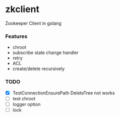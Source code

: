 # zkclient
Zookeeper Client in golang

### Features

- chroot
- subscribe state change handler
- retry
- ACL
- create/delete recursively

### TODO

- [X] TestConnectionEnsurePath DeleteTree not works
- [ ] test chroot
- [ ] logger option
- [ ] lock

